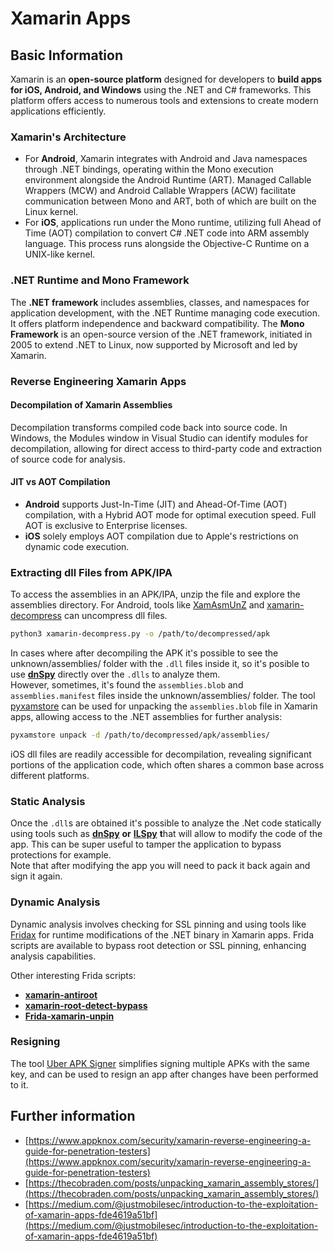 # Xamarin Apps

## **Basic Information**

Xamarin is an **open-source platform** designed for developers to **build apps for iOS, Android, and Windows** using the .NET and C# frameworks. This platform offers access to numerous tools and extensions to create modern applications efficiently.

### Xamarin's Architecture

- For **Android**, Xamarin integrates with Android and Java namespaces through .NET bindings, operating within the Mono execution environment alongside the Android Runtime (ART). Managed Callable Wrappers (MCW) and Android Callable Wrappers (ACW) facilitate communication between Mono and ART, both of which are built on the Linux kernel.
- For **iOS**, applications run under the Mono runtime, utilizing full Ahead of Time (AOT) compilation to convert C# .NET code into ARM assembly language. This process runs alongside the Objective-C Runtime on a UNIX-like kernel.

### .NET Runtime and Mono Framework

The **.NET framework** includes assemblies, classes, and namespaces for application development, with the .NET Runtime managing code execution. It offers platform independence and backward compatibility. The **Mono Framework** is an open-source version of the .NET framework, initiated in 2005 to extend .NET to Linux, now supported by Microsoft and led by Xamarin.

### Reverse Engineering Xamarin Apps

#### Decompilation of Xamarin Assemblies

Decompilation transforms compiled code back into source code. In Windows, the Modules window in Visual Studio can identify modules for decompilation, allowing for direct access to third-party code and extraction of source code for analysis.

#### JIT vs AOT Compilation

- **Android** supports Just-In-Time (JIT) and Ahead-Of-Time (AOT) compilation, with a Hybrid AOT mode for optimal execution speed. Full AOT is exclusive to Enterprise licenses.
- **iOS** solely employs AOT compilation due to Apple's restrictions on dynamic code execution.

### Extracting dll Files from APK/IPA

To access the assemblies in an APK/IPA, unzip the file and explore the assemblies directory. For Android, tools like [XamAsmUnZ](https://github.com/cihansol/XamAsmUnZ) and [xamarin-decompress](https://github.com/NickstaDB/xamarin-decompress) can uncompress dll files.

```bash
python3 xamarin-decompress.py -o /path/to/decompressed/apk
```

In cases where after decompiling the APK it's possible to see the unknown/assemblies/ folder with the `.dll` files inside it, so it's posible to use [**dnSpy**](https://github.com/dnSpy/dnSpy) directly over the `.dlls` to analyze them.\
However, sometimes, it's found the `assemblies.blob` and `assemblies.manifest` files inside the unknown/assemblies/ folder. The tool [pyxamstore](https://github.com/jakev/pyxamstore) can be used for unpacking the `assemblies.blob` file in Xamarin apps, allowing access to the .NET assemblies for further analysis:

```bash
pyxamstore unpack -d /path/to/decompressed/apk/assemblies/
```

iOS dll files are readily accessible for decompilation, revealing significant portions of the application code, which often shares a common base across different platforms.

### Static Analysis

Once the `.dll`s are obtained it's possible to analyze the .Net code statically using tools such as [**dnSpy**](https://github.com/dnSpy/dnSpy) **or** [**ILSpy**](https://github.com/icsharpcode/ILSpy) **t**hat will allow to modify the code of the app. This can be super useful to tamper the application to bypass protections for example.\
Note that after modifying the app you will need to pack it back again and sign it again.

### Dynamic Analysis

Dynamic analysis involves checking for SSL pinning and using tools like [Fridax](https://github.com/NorthwaveSecurity/fridax) for runtime modifications of the .NET binary in Xamarin apps. Frida scripts are available to bypass root detection or SSL pinning, enhancing analysis capabilities.

Other interesting Frida scripts:

- [**xamarin-antiroot**](https://codeshare.frida.re/@Gand3lf/xamarin-antiroot/)
- [**xamarin-root-detect-bypass**](https://codeshare.frida.re/@nuschpl/xamarin-root-detect-bypass/)
- [**Frida-xamarin-unpin**](https://github.com/GoSecure/frida-xamarin-unpin)

### Resigning

The tool [Uber APK Signer](https://github.com/patrickfav/uber-apk-signer) simplifies signing multiple APKs with the same key, and can be used to resign an app after changes have been performed to it.

## Further information

- [https://www.appknox.com/security/xamarin-reverse-engineering-a-guide-for-penetration-testers](https://www.appknox.com/security/xamarin-reverse-engineering-a-guide-for-penetration-testers)
- [https://thecobraden.com/posts/unpacking_xamarin_assembly_stores/](https://thecobraden.com/posts/unpacking_xamarin_assembly_stores/)
- [https://medium.com/@justmobilesec/introduction-to-the-exploitation-of-xamarin-apps-fde4619a51bf](https://medium.com/@justmobilesec/introduction-to-the-exploitation-of-xamarin-apps-fde4619a51bf)

